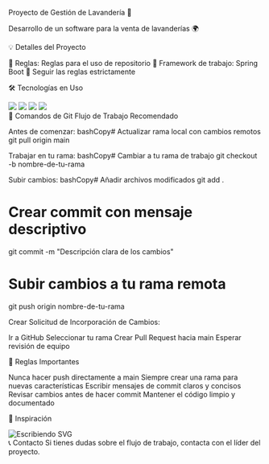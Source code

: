 Proyecto de Gestión de Lavandería 🧼
<div align="centro">
 <p>Desarrollo de un software para la venta de lavanderías 🌍 </p>
</div>
💡 Detalles del Proyecto

🎯 Reglas: Reglas para el uso de repositorio
🌱 Framework de trabajo: Spring Boot
💬 Seguir las reglas estrictamente

🛠️ Tecnologías en Uso
<div align="centro">
 <img src="https://img.shields.io/badge/Java-ED8B00?style=for-the-badge&logo=java&logoColor=white">
 <img src="https://img.shields.io/badge/HTML5-E34F26?style=for-the-badge&logo=html5&logoColor=white">
 <img src="https://img.shields.io/badge/CSS3-1572B6?style=for-the-badge&logo=css3&logoColor=white">
 <img src="https://img.shields.io/badge/JavaScript-F7DF1E?style=for-the-badge&logo=javascript&logoColor=black">
</div>
📝 Comandos de Git
Flujo de Trabajo Recomendado

Antes de comenzar:
bashCopy# Actualizar rama local con cambios remotos
git pull origin main

Trabajar en tu rama:
bashCopy# Cambiar a tu rama de trabajo
git checkout -b nombre-de-tu-rama

Subir cambios:
bashCopy# Añadir archivos modificados
git add .

# Crear commit con mensaje descriptivo
git commit -m "Descripción clara de los cambios"

# Subir cambios a tu rama remota
git push origin nombre-de-tu-rama

Crear Solicitud de Incorporación de Cambios:

Ir a GitHub
Seleccionar tu rama
Crear Pull Request hacia main
Esperar revisión de equipo



🚨 Reglas Importantes

Nunca hacer push directamente a main
Siempre crear una rama para nuevas características
Escribir mensajes de commit claros y concisos
Revisar cambios antes de hacer commit
Mantener el código limpio y documentado

🌟 Inspiración
<div align="centro">
 <img src="https://readme-typing-svg.herokuapp.com?font=Fira+Code&size=22&pauuse=1000&color=36BCF7&width=435&lines=🌟+Transformando+ideas+en+código+🌟; 💻 +Desarrollo+tecnológico+con+propósito+💻; 🚀 +Reglas+y+creatividad+🚀;" alt="Escribiendo SVG">
</div>
📞 Contacto
Si tienes dudas sobre el flujo de trabajo, contacta con el líder del proyecto.
